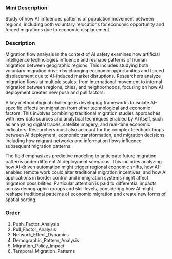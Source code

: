 ### Mini Description

Study of how AI influences patterns of population movement between regions, including both voluntary relocations for economic opportunity and forced migrations due to economic displacement

### Description

Migration flow analysis in the context of AI safety examines how artificial intelligence technologies influence and reshape patterns of human migration between geographic regions. This includes studying both voluntary migration driven by changing economic opportunities and forced displacement due to AI-induced market disruptions. Researchers analyze migration flows at multiple scales, from international movement to internal migration between regions, cities, and neighborhoods, focusing on how AI deployment creates new push and pull factors.

A key methodological challenge is developing frameworks to isolate AI-specific effects on migration from other technological and economic factors. This involves combining traditional migration studies approaches with new data sources and analytical techniques enabled by AI itself, such as analyzing digital traces, satellite imagery, and real-time economic indicators. Researchers must also account for the complex feedback loops between AI deployment, economic transformation, and migration decisions, including how migrant networks and information flows influence subsequent migration patterns.

The field emphasizes predictive modeling to anticipate future migration patterns under different AI deployment scenarios. This includes analyzing how AI-driven automation might trigger regional economic shifts, how AI-enabled remote work could alter traditional migration incentives, and how AI applications in border control and immigration systems might affect migration possibilities. Particular attention is paid to differential impacts across demographic groups and skill levels, considering how AI might reshape traditional patterns of economic migration and create new forms of spatial sorting.

### Order

1. Push_Factor_Analysis
2. Pull_Factor_Analysis
3. Network_Effect_Dynamics
4. Demographic_Pattern_Analysis
5. Migration_Policy_Impact
6. Temporal_Migration_Patterns
